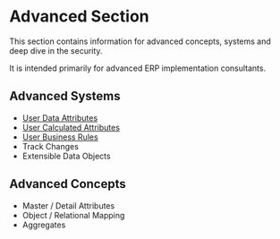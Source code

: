 # Advanced Section

This section contains information for advanced concepts, systems and deep dive in the security.

It is intended primarily for advanced ERP implementation consultants.

## Advanced Systems

- [User Data Attributes](user-data-attributes/overview.md)
- [User Calculated Attributes](user-calculated-attributes/overview.md)
- [User Business Rules](user-business-rules/overview.md)
- Track Changes
- Extensible Data Objects

## Advanced Concepts

- Master / Detail Attributes
- Object / Relational Mapping
- Aggregates
